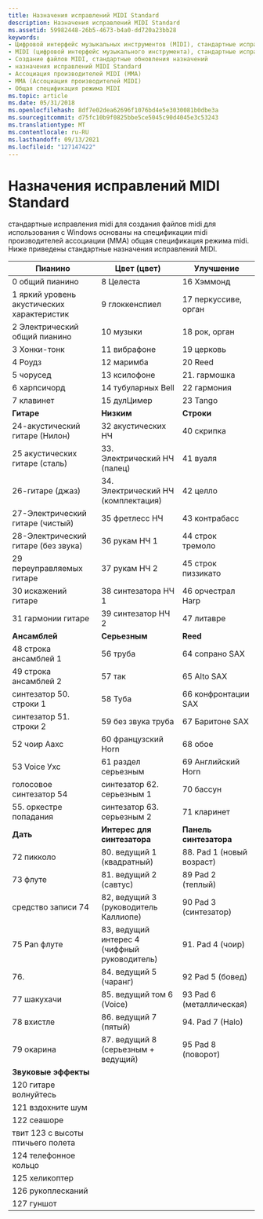 ```yaml
---
title: Назначения исправлений MIDI Standard
description: Назначения исправлений MIDI Standard
ms.assetid: 59982448-26b5-4673-b4a0-dd720a23bb28
keywords:
- Цифровой интерфейс музыкальных инструментов (MIDI), стандартные исправления
- MIDI (цифровой интерфейс музыкального инструмента), стандартные исправления
- Создание файлов MIDI, стандартные обновления назначений
- назначения исправлений MIDI Standard
- Ассоциация производителей MIDI (MMA)
- MMA (Ассоциация производителей MIDI)
- Общая спецификация режима MIDI
ms.topic: article
ms.date: 05/31/2018
ms.openlocfilehash: 8df7e02dea62696f1076bd4e5e3030081b0dbe3a
ms.sourcegitcommit: d75fc10b9f0825bbe5ce5045c90d4045e3c53243
ms.translationtype: MT
ms.contentlocale: ru-RU
ms.lasthandoff: 09/13/2021
ms.locfileid: "127147422"
---
```

# <a name="standard-midi-patch-assignments"></a>Назначения исправлений MIDI Standard

стандартные исправления midi для создания файлов midi для использования с Windows основаны на спецификации midi производителей ассоциации (MMA) общая спецификация режима midi. Ниже приведены стандартные назначения исправлений MIDI.



| Пианино                      | Цвет (цвет)      | Улучшение                |
|----------------------------|---------------------------|----------------------|
| 0 общий пианино     | 8 Целеста                 | 16 Хэммонд     |
| 1 яркий уровень акустических характеристик    | 9 глоккенспиел            | 17 перкуссиве, орган  |
| 2 Электрический общий пианино     | 10 музыки              | 18 рок, орган        |
| 3 Хонки-тонк         | 11 вибрафоне             | 19 церковь      |
| 4 Роудз             | 12 маримба                | 20 Reed        |
| 5 чорусед           | 13 ксилофоне              | 21. гармошка         |
| 6 харпсичорд              | 14 тубуларных Bell          | 22 гармония         |
| 7 клавинет                 | 15 дулЦимер               | 23 Tango   |
| **Гитаре**                 | **Низким**                  | **Строки**          |
| 24-акустический гитаре (Нилон) | 32 акустических НЧ          | 40 скрипка            |
| 25 акустических гитаре (сталь) | 33. Электрический НЧ (палец) | 41 вуаля             |
| 26-гитаре (джаз)  | 34. Электрический НЧ (комплектация)   | 42 целло             |
| 27-Электрический гитаре (чистый) | 35 фретлесс НЧ          | 43 контрабасс        |
| 28-Электрический гитаре (без звука) | 36 рукам НЧ 1            | 44 строк тремоло   |
| 29 переуправляемых гитаре       | 37 рукам НЧ 2            | 45 строк пиззикато |
| 30 искажений гитаре       | 38 синтезатора НЧ 1           | 46 орчестрал Harp   |
| 31 гармонии гитаре        | 39 синтезатор НЧ 2           | 47 литавре           |
| **Ансамблей**               | **Серьезным**                 | **Reed**             |
| 48 строка ансамблей 1       | 56 труба                | 64 сопрано SAX       |
| 49 строка ансамблей 2       | 57 так               | 65 Alto SAX          |
| синтезатор 50. строки 1        | 58 Туба                   | 66 конфронтации SAX         |
| синтезатор 51. строки 2        | 59 без звука труба          | 67 Баритоне SAX      |
| 52 чоир Аахс              | 60 французский Horn            | 68 обое              |
| 53 Voice Ухс              | 61 раздел серьезным          | 69 Английский Horn      |
| голосовое синтезатор 54             | синтезатор 62. серьезным 1         | 70 бассун           |
| 55. оркестре попадания           | синтезатор 63. серьезным 2         | 71 кларинет          |
| **Дать**                   | **Интерес для синтезатора**            | **Панель синтезатора**        |
| 72 пикколо                 | 80. ведущий 1 (квадратный)        | 88. Pad 1 (новый возраст)   |
| 73 флуте                   | 81. ведущий 2 (савтус)      | 89 Pad 2 (теплый)      |
| средство записи 74                | 82, ведущий 3 (руководитель Каллиопе) | 90 Pad 3 (синтезатор) |
| 75 Pan флуте               | 83, ведущий интерес 4 (чиффный руководитель)    | 91. Pad 4 (чоир)     |
| 76.             | 84. ведущий 5 (чаранг)       | 92 Pad 5 (бовед)     |
| 77 шакухачи              | 85. ведущий том 6 (Voice)         | 93 Pad 6 (металлическая)  |
| 78 вхистле                 | 86. ведущий 7 (пятый)        | 94. Pad 7 (Halo)      |
| 79 окарина                 | 87. ведущий 8 (серьезным + ведущий)  | 95 Pad 8 (поворот)     |
| **Звуковые эффекты**          |                           |                      |
| 120 гитаре волнуйтесь      |                           |                      |
| 121 вздохните шум           |                           |                      |
| 122 сеашоре               |                           |                      |
| твит 123 с высоты птичьего полета             |                           |                      |
| 124 телефонное кольцо         |                           |                      |
| 125 хеликоптер             |                           |                      |
| 126 рукоплесканий               |                           |                      |
| 127 гуншот                |                           |                      |



 

 

 




